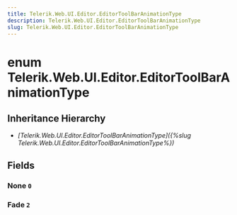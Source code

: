 ```yaml
---
title: Telerik.Web.UI.Editor.EditorToolBarAnimationType
description: Telerik.Web.UI.Editor.EditorToolBarAnimationType
slug: Telerik.Web.UI.Editor.EditorToolBarAnimationType
---
```


# enum Telerik.Web.UI.Editor.EditorToolBarAnimationType

## Inheritance Hierarchy

* *[Telerik.Web.UI.Editor.EditorToolBarAnimationType]({%slug Telerik.Web.UI.Editor.EditorToolBarAnimationType%})*

## Fields

### None `0`

### Fade `2`


